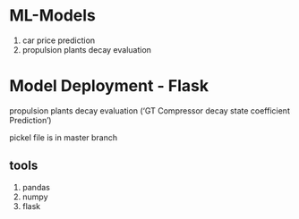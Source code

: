 # ML-Models
1. car price prediction
2. propulsion plants decay evaluation

# Model Deployment - Flask
propulsion plants decay evaluation (‘GT Compressor decay state coefficient Prediction’)

pickel file is in master branch

## tools
1. pandas
2. numpy
3. flask
